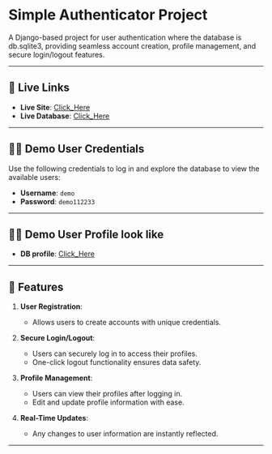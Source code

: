 # Simple Authenticator Project

A Django-based project for user authentication where the database is db.sqlite3, providing seamless account creation, profile management, and secure login/logout features.

---

## 🚀 Live Links

- **Live Site**: [Click_Here](https://simple-authenticator.onrender.com)
- **Live Database**: [Click_Here](https://simple-authenticator.onrender.com/admin/login/?next=/admin/)

---

## 👨‍💻 Demo User Credentials

Use the following credentials to log in and explore the database to view the available users:

- **Username**: `demo`
- **Password**: `demo112233`

---

## 👨‍💻 Demo User Profile look like

- **DB profile**: [Click_Here](https://github.com/saimhasan10/Authenticator/blob/main/Assets/demo_profile.png)

---

## 🌟 Features

1. **User Registration**:

   - Allows users to create accounts with unique credentials.

2. **Secure Login/Logout**:

   - Users can securely log in to access their profiles.
   - One-click logout functionality ensures data safety.

3. **Profile Management**:

   - Users can view their profiles after logging in.
   - Edit and update profile information with ease.

4. **Real-Time Updates**:
   - Any changes to user information are instantly reflected.

---
